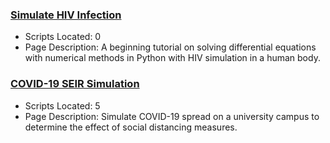 ### [Simulate HIV Infection](https://www.apmonitor.com/pdc/index.php/Main/SimulateHIV)
- Scripts Located: 0
- Page Description: A beginning tutorial on solving differential equations with numerical methods in Python with HIV simulation in a human body.
### [COVID-19 SEIR Simulation](https://www.apmonitor.com/pdc/index.php/Main/SimulateCOVID19)
- Scripts Located: 5
- Page Description: Simulate COVID-19 spread on a university campus to determine the effect of social distancing measures.
